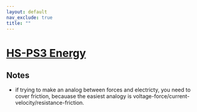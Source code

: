 ```yaml
---
layout: default
nav_exclude: true
title: ""
---
```

<script src="https://cdn.mathjax.org/mathjax/latest/MathJax.js?config=TeX-AMS-MML_HTMLorMML" type="text/javascript"></script>

<!--<center>
<img src="images/pt-row-col.png" alt="drawing" width="90%"/>
</center>
-->
# [HS-PS3 Energy](/edu-standards/3.0)

<!--more-->

## Notes
  * if trying to make an analog between forces and electricty, you need to cover friction, becauase the easiest analogy is voltage-force/current-velocity/resistance-friction.
